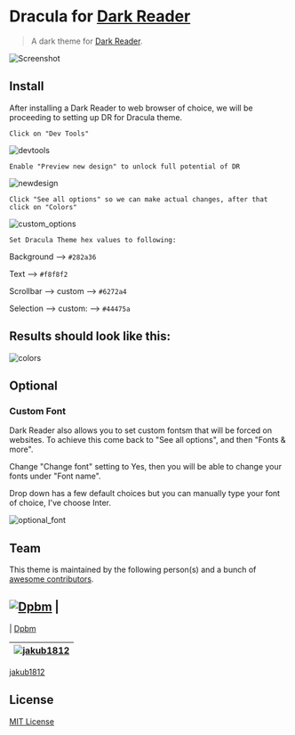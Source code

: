 # Dracula for [Dark Reader](https://darkreader.org/)

> A dark theme for [Dark Reader](https://darkreader.org/).

![Screenshot](./screenshot.png)

## Install
<!---
LINK IS DEAD
All instructions can be found at [draculatheme.com/darkReader](https://draculatheme.com/darkReader).
-->
After installing a Dark Reader to web browser of choice, we will be proceeding to setting up DR for Dracula theme.

    Click on "Dev Tools"

![devtools](./assets/devtools.png)

    Enable "Preview new design" to unlock full potential of DR
![newdesign](./assets/newdesign.png)


    Click "See all options" so we can make actual changes, after that click on "Colors"

![custom_options](./assets/custom_options.png)

    Set Dracula Theme hex values to following:


Background --> `#282a36`


Text --> `#f8f8f2`


Scrollbar --> custom --> `#6272a4`


Selection --> custom: --> `#44475a`
<h2>Results should look like this:</h2>

![colors](./assets/Colors.png)

## Optional
### Custom Font
Dark Reader also allows you to set custom fontsm that will be forced on websites.
To achieve this come back to "See all options", and then "Fonts & more".

Change "Change font" setting to Yes, then you will be able to change your fonts under "Font name".

Drop down has a few default choices but you can manually type your font of choice, I've choose Inter.


![optional_font](./assets/optional_custom_font.png)




## Team

This theme is maintained by the following person(s) and a bunch of [awesome contributors](https://github.com/dracula/template/graphs/contributors).

[![Dpbm](https://github.com/Dpbm.png?size=100)](https://github.com/Dpbm) |
---
|
[Dpbm](https://github.com/Dpbm) 

[![jakub1812](https://github.com/jakub1812.png?size=100)](https://github.com/jakub1812) |
--- |
[jakub1812](https://github.com/jakub1812)

## License

[MIT License](./LICENSE)